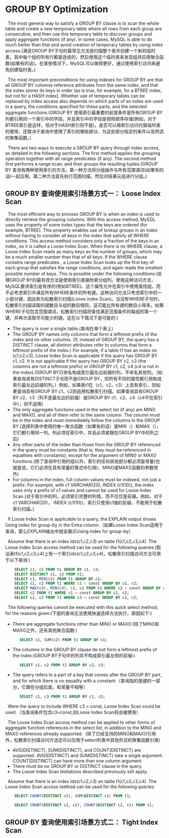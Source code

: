 # GROUP BY Optimization
&nbsp;&nbsp;The most general way to satisfy a GROUP BY clause is to scan the whole table and create a new temporary table where all rows from each group are consecutive, and then use this temporary table to discover groups and apply aggregate functions (if any). In some cases, MySQL is able to do much better than that and avoid creation of temporary tables by using index access.(满足GROUP BY子句的最常见方法是扫描整个表并创建一个新的临时表，其中每个组的所有行都是连续的，然后使用这个临时表来发现组并应用聚合函数(如果有的话)。在某些情况下，MySQL可以做得更好，通过使用索引访问来避免创建临时表。)

&nbsp;&nbsp;The most important preconditions for using indexes for GROUP BY are that all GROUP BY columns reference attributes from the same index, and that the index stores its keys in order (as is true, for example, for a BTREE index, but not for a HASH index). Whether use of temporary tables can be replaced by index access also depends on which parts of an index are used in a query, the conditions specified for these parts, and the selected aggregate functions.(GROUP BY 使用索引最重要的前提条件是所有GROUP BY列都引用同一个索引中的字段，并且索引中的字段是按照顺序存储(例如，对于BTREE索引是这样，但对于HASH索引则不是)。是否可以用索引访问代替临时表的使用，还取决于查询中使用了索引的哪些部分、为这些部分指定的条件以及所选的聚集函数。)

&nbsp;&nbsp;There are two ways to execute a GROUP BY query through index access, as detailed in the following sections. The first method applies the grouping operation together with all range predicates (if any). The second method first performs a range scan, and then groups the resulting tuples.(GROUP BY 查询有两种使用索引的方法，第一种方法将分组操作与所有范围谓词(如果有的话)一起应用。第二种方法首先执行范围扫描，然后对结果元组进行分组。)

## GROUP BY 查询使用索引场景方式一： Loose Index Scan
&nbsp;&nbsp;The most efficient way to process GROUP BY is when an index is used to directly retrieve the grouping columns.  With this access method, MySQL uses the property of some index types that the keys are ordered (for example, BTREE).  This property enables use of lookup groups in an index without having to consider all keys in the index that satisfy all WHERE conditions.  This access method considers only a fraction of the keys in an index, so it is called a Loose Index Scan.  When there is no WHERE clause, a Loose Index Scan reads as many keys as the number of groups, which may be a much smaller number than that of all keys.  If the WHERE clause contains range predicates , a Loose Index Scan looks up the first key of each group that satisfies the range conditions, and again reads the smallest possible number of keys.  This is possible under the following conditions:(处理GROUP BY的最有效方法是使用索引直接检索分组列。使用这种访问方法，MySQL要求索引是有序的(例如BTREE)。这个属性允许在索引中使用查找组，而不必考虑索引中满足所有WHERE条件的所有键。这种访问方法只考虑索引中的一小部分键，因此称为松散索引扫描(Loose index Scan)。当没有WHERE子句时，松散索引扫描读取的键数目与组的数目相同，这可能比所有键的数目小得多。如果WHERE子句包含范围谓词，松散索引扫描将查找满足范围条件的每组的第一个键，并再次读取尽可能少的键。这在以下情况下是可能的:)
+ The query is over a single table.(查询在单个表上)
+ The GROUP BY names only columns that form a leftmost prefix of the index and no other columns. (If, instead of GROUP BY, the query has a DISTINCT clause, all distinct attributes refer to columns that form a leftmost prefix of the index.) For example, if a table t1 has an index on (c1,c2,c3), Loose Index Scan is applicable if the query has GROUP BY c1, c2. It is not applicable if the query has GROUP BY c2, c3 (the columns are not a leftmost prefix) or GROUP BY c1, c2, c4 (c4 is not in the index).(GROUP BY只命名构成索引最左边前缀的列，不命名其他列。（如果查询具有DISTINCT子句而不是GROUP BY，则所有不同的属性都引用构成索引最左边前缀的列。）例如，如果表t1在（c1，c2，c3）上具有索引，则如果查询具有GROUP BY c1，c2则适用松散索引扫描。如果查询具有GROUP BY c2、c3（列不是最左边的前缀）或GROUP BY c1、c2、c4（c4不在索引中），则不适用)
+ The only aggregate functions used in the select list (if any) are MIN() and MAX(), and all of them refer to the same column. The column must be in the index and must immediately follow the columns in the GROUP BY.(选择列表中使用的唯一聚合函数（如果有的话）是MIN（）和MAX（），它们都引用同一列。列必须在索引中，并且必须紧跟在GROUP BY中的列之后)
+ Any other parts of the index than those from the GROUP BY referenced in the query must be constants (that is, they must be referenced in equalities with constants), except for the argument of MIN() or MAX() functions.(除了查询中引用的组以外，索引的任何其他部分都必须是常量(也就是说，它们必须在具有常量的等式中引用)，MIN()或MAX()函数的参数除外)
+ For columns in the index, full column values must be indexed, not just a prefix. For example, with c1 VARCHAR(20), INDEX (c1(10)), the index uses only a prefix of c1 values and cannot be used for Loose Index Scan.(对于索引中的列，必须索引完整的列值，而不仅仅是前缀。例如，对于c1 VARCHAR(20)， INDEX (c1(10))，索引只使用c1值的前缀，不能用于松散索引扫描。)

&nbsp;&nbsp;If Loose Index Scan is applicable to a query, the EXPLAIN output shows Using index for group-by in the Extra column.（如果Loose Index Scan适用于查询，那么EXPLAIN输出中就会展示Using index for group-by）

&nbsp;&nbsp;Assume that there is an index idx(c1,c2,c3) on table t1(c1,c2,c3,c4). The Loose Index Scan access method can be used for the following queries:(假设表t1(c1,c2,c3,c4)上有一个索引idx(c1,c2,c3,c4)。松散索引扫描访问方法可用于以下查询:)
```sql
    SELECT c1, c2 FROM t1 GROUP BY c1, c2;
    SELECT DISTINCT c1, c2 FROM t1;
    SELECT c1, MIN(c2) FROM t1 GROUP BY c1;
    SELECT c1, c2 FROM t1 WHERE c1 < const GROUP BY c1, c2;
    SELECT MAX(c3), MIN(c3), c1, c2 FROM t1 WHERE c2 > const GROUP BY c1, c2;
    SELECT c2 FROM t1 WHERE c1 < const GROUP BY c1, c2;
    SELECT c1, c2 FROM t1 WHERE c3 = const GROUP BY c1, c2;
```

&nbsp;&nbsp;The following queries cannot be executed with this quick select method, for the reasons given:(下面的查询无法使用快速选择方法执行，原因如下:)
- There are aggregate functions other than MIN() or MAX():(除了MIN()和MAX()之外，还有其他聚合函数:)
  ```sql
     SELECT c1, SUM(c2) FROM t1 GROUP BY c1;
  ```
- The columns in the GROUP BY clause do not form a leftmost prefix of the index:(GROUP BY子句中的列并不构成索引最左侧的前缀:)
  ```sql
     SELECT c1, c2 FROM t1 GROUP BY c2, c3;
  ```
- The query refers to a part of a key that comes after the GROUP BY part, and for which there is no equality with a constant:（查询指的是键的一部分，它跟在分组后面，和常量不相等）
  ```sql
     SELECT c1, c3 FROM t1 GROUP BY c1, c2;
  ```
&nbsp;&nbsp;Were the query to include WHERE c3 = const, Loose Index Scan could be used.（当查询条件包含c3=const,则Loose Index Scan将会被使用）

&nbsp;&nbsp;The Loose Index Scan access method can be applied to other forms of aggregate function references in the select list, in addition to the MIN() and MAX() references already supported:（除了已经支持的MIN()和MAX()引用外，松散索引扫描访问方法还可以应用于select列表中其他形式的聚集函数引用）

+ AVG(DISTINCT), SUM(DISTINCT), and COUNT(DISTINCT) are supported. AVG(DISTINCT) and SUM(DISTINCT) take a single argument. COUNT(DISTINCT) can have more than one column argument.
+ There must be no GROUP BY or DISTINCT clause in the query.
+ The Loose Index Scan limitations described previously still apply.

&nbsp;&nbsp;Assume that there is an index idx(c1,c2,c3) on table t1(c1,c2,c3,c4). The Loose Index Scan access method can be used for the following queries:
```sql
    SELECT COUNT(DISTINCT c1), SUM(DISTINCT c1) FROM t1;
    
    SELECT COUNT(DISTINCT c1, c2), COUNT(DISTINCT c2, c1) FROM t1;
```




## GROUP BY 查询使用索引场景方式二： Tight Index Scan